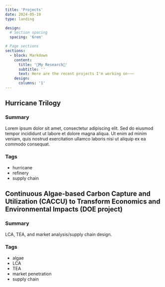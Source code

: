 ```yaml
---
title: 'Projects'
date: 2024-05-19
type: landing

design:
  # Section spacing
  spacing: '6rem'

# Page sections
sections:
  - block: Markdown
    content:
      title: '📕My Research📕'
      subtitle: ''
      text: Here are the recent projects I'm working on~~~
    design:
      columns: '1'
---
```

## Hurricane Trilogy

### Summary
Lorem ipsum dolor sit amet, consectetur adipiscing elit. Sed do eiusmod tempor incididunt ut labore et dolore magna aliqua. Ut enim ad minim veniam, quis nostrud exercitation ullamco laboris nisi ut aliquip ex ea commodo consequat.

### Tags
- hurricane
- refinery
- supply chain

## Continuous Algae-based Carbon Capture and Utilization (CACCU) to Transform Economics and Environmental Impacts (DOE project)

### Summary
LCA, TEA, and market analysis/supply chain design.

### Tags
- algae
- LCA
- TEA
- market penetration
- supply chain

